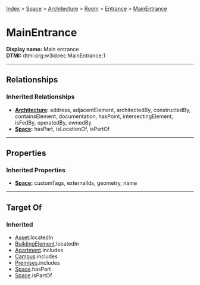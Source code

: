 [Index](../../../../index.md) > [Space](../../../Space.md) > [Architecture](../../Architecture.md) > [Room](../Room.md) > [Entrance](Entrance.md) > [MainEntrance](#)
# MainEntrance

**Display name:** Main entrance<br />
**DTMI:** dtmi:org:w3id:rec:MainEntrance;1

---

## Relationships

### Inherited Relationships
* **[Architecture](../../Architecture.md):** address, adjacentElement, architectedBy, constructedBy, containsElement, documentation, hasPoint, intersectingElement, isFedBy, operatedBy, ownedBy
* **[Space](../../../Space.md):** hasPart, isLocationOf, isPartOf

---

## Properties

### Inherited Properties
* **[Space](../../../Space.md):** customTags, externalIds, geometry, name

---

## Target Of
### Inherited
* [Asset](../../../../Asset/Asset.md).locatedIn
* [BuildingElement](../../../../BuildingElement/BuildingElement.md).locatedIn
* [Apartment](../../../../Collection/Apartment.md).includes
* [Campus](../../../../Collection/Campus.md).includes
* [Premises](../../../../Collection/Premises.md).includes
* [Space](../../../Space.md).hasPart
* [Space](../../../Space.md).isPartOf
